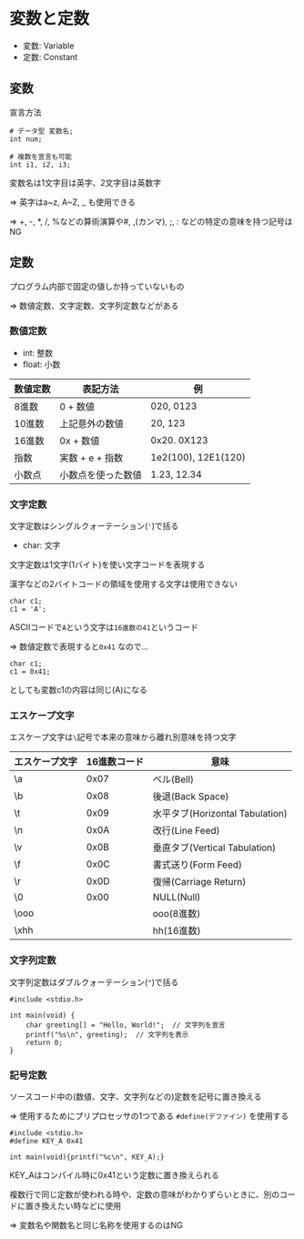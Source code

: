 # 変数と定数
- 変数: Variable
- 定数: Constant

## 変数
宣言方法
```
# データ型 変数名;
int num;

# 複数を宣言も可能
int i1, i2, i3;
```

変数名は1文字目は英字、2文字目は英数字

=> 英字はa~z, A~Z, _ も使用できる

=> +, -, *, /, %などの算術演算や#, ,(カンマ), ;, : などの特定の意味を持つ記号はNG

## 定数
プログラム内部で固定の値しか持っていないもの

=> 数値定数、文字定数、文字列定数などがある

### 数値定数
- int: 整数
- float: 小数

|数値定数 |表記方法           |例                  |
|---------|-------------------|--------------------|
|8進数    |0 + 数値           |020, 0123           |
|10進数   |上記意外の数値     |20, 123             |
|16進数   |0x + 数値          |0x20. 0X123         |
|指数     |実数 + e + 指数    |1e2(100), 12E1(120) |
|小数点   |小数点を使った数値 |1.23, 12.34         |

### 文字定数
文字定数はシングルクォーテーション(`'`)で括る
- char: 文字

文字定数は1文字(1バイト)を使い文字コードを表現する

漢字などの2バイトコードの領域を使用する文字は使用できない

```
char c1;
c1 = 'A';
```

ASCIIコードで`A`という文字は`16進数の41`というコード

=> 数値定数で表現すると`0x41` なので...

```
char c1;
c1 = 0x41;
```
としても変数c1の内容は同じ(A)になる

### エスケープ文字
エスケープ文字は`\`記号で本来の意味から離れ別意味を持つ文字

|エスケープ文字 |16進数コード |意味                            |
|---------------|-------------|--------------------------------|
|\a             |0x07         |ベル(Bell)                      |
|\b             |0x08         |後退(Back Space)                |
|\t             |0x09         |水平タブ(Horizontal Tabulation) |
|\n             |0x0A         |改行(Line Feed)                 |
|\v             |0x0B         |垂直タブ(Vertical Tabulation)   |
|\f             |0x0C         |書式送り(Form Feed)             |
|\r             |0x0D         |復帰(Carriage Return)           |
|\0             |0x00         |NULL(Null)                      |
|\ooo           |             |ooo(8進数)                      |
|\xhh           |             |hh(16進数)                      |

### 文字列定数
文字列定数はダブルクォーテーション(`"`)で括る
```
#include <stdio.h>

int main(void) {
    char greeting[] = "Hello, World!";  // 文字列を宣言
    printf("%s\n", greeting);  // 文字列を表示
    return 0;
}
```

### 記号定数
ソースコード中の(数値、文字、文字列などの)定数を記号に置き換える

=> 使用するためにプリプロセッサの1つである `#define(デファイン)` を使用する

```
#include <stdio.h>
#define KEY_A 0x41

int main(void){printf("%c\n", KEY_A);}
```
KEY_Aはコンパイル時に0x41という定数に置き換えられる

複数行で同じ定数が使われる時や、定数の意味がわかりずらいときに、別のコードに置き換えたい時などに使用

=> 変数名や関数名と同じ名称を使用するのはNG

